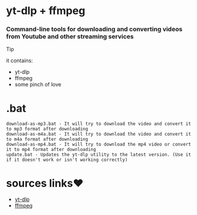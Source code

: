 # yt-dlp + ffmpeg

### Command-line tools for downloading and converting videos from Youtube and other streaming services

>[!tip]
>it contains:
> - yt-dlp
> - ffmpeg
> - some pinch of love

# .bat

```
download-as-mp3.bat - It will try to download the video and convert it to mp3 format after downloading
download-as-m4a.bat - It will try to download the video and convert it to m4a format after downloading
download-as-mp4.bat - It will try to download the mp4 video or convert it to mp4 format after downloading
update.bat - Updates the yt-dlp utility to the latest version. (Use it if it doesn't work or isn't working correctly)
```

# sources links❤️
- [yt-dlp](https://github.com/yt-dlp/yt-dlp)
- [ffmpeg](https://github.com/BtbN/FFmpeg-Builds)
